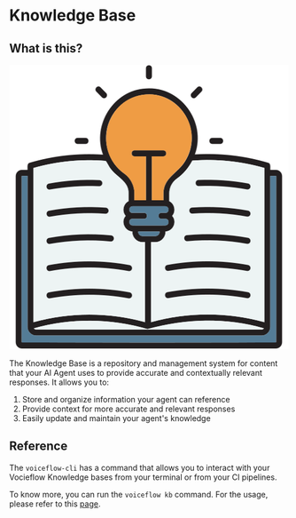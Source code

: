 # Knowledge Base

## What is this?

<p align="center">
  <img alt="Flow" src="/images/kb.png" style="height:512px;width:512px" />
</p>

The Knowledge Base is a repository and management system for content that your AI Agent uses to provide accurate and contextually relevant responses. It allows you to:

1. Store and organize information your agent can reference
2. Provide context for more accurate and relevant responses
3. Easily update and maintain your agent's knowledge

## Reference

The `voiceflow-cli` has a command that allows you to interact with your Vocieflow Knowledge bases from your terminal or from your CI pipelines.

To know more, you can run the `voiceflow kb` command. For the usage, please refer to this [page](/cmd/voiceflow_kb).
